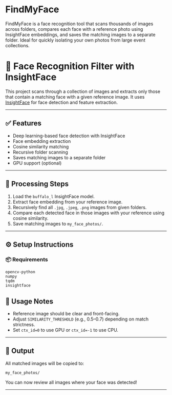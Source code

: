 # FindMyFace
FindMyFace is a face recognition tool that scans thousands of images across folders, compares each face with a reference photo using InsightFace embeddings, and saves the matching images to a separate folder. Ideal for quickly isolating your own photos from large event collections.


# 👤 Face Recognition Filter with InsightFace

This project scans through a collection of images and extracts only those that contain a matching face with a given reference image. It uses [InsightFace](https://github.com/deepinsight/insightface) for face detection and feature extraction.

---

## ✅ Features

- Deep learning-based face detection with InsightFace
- Face embedding extraction
- Cosine similarity matching
- Recursive folder scanning
- Saves matching images to a separate folder
- GPU support (optional)


---

## 🔁 Processing Steps

1. Load the `buffalo_l` InsightFace model.
2. Extract face embedding from your reference image.
3. Recursively find all `.jpg`, `.jpeg`, `.png` images from given folders.
4. Compare each detected face in those images with your reference using cosine similarity.
5. Save matching images to `my_face_photos/`.

---

## ⚙️ Setup Instructions

### 📦 Requirements

```text
opencv-python
numpy
tqdm
insightface
```

## 🧪 Usage Notes

- Reference image should be clear and front-facing.
- Adjust `SIMILARITY_THRESHOLD` (e.g., 0.5–0.7) depending on match strictness.
- Set `ctx_id=0` to use GPU or `ctx_id=-1` to use CPU.

---

## 🎉 Output

All matched images will be copied to:

```
my_face_photos/
```

You can now review all images where your face was detected!

---

